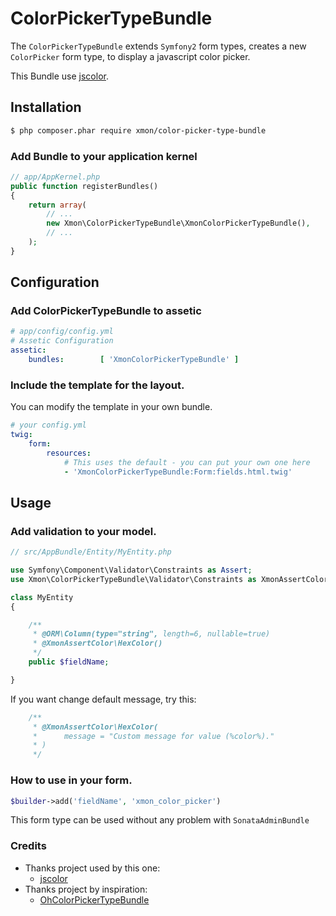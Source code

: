 ColorPickerTypeBundle
==============================

The ``ColorPickerTypeBundle`` extends ``Symfony2`` form types, 
creates a new  ``ColorPicker`` form type, to display a javascript color picker.

This Bundle use [jscolor](http://jscolor.com/).

## Installation

```sh
$ php composer.phar require xmon/color-picker-type-bundle
```

### Add Bundle to your application kernel
```php
// app/AppKernel.php
public function registerBundles()
{
    return array(
        // ...
        new Xmon\ColorPickerTypeBundle\XmonColorPickerTypeBundle(),
        // ...
    );
}
```
## Configuration

### Add ColorPickerTypeBundle to assetic

```yml
# app/config/config.yml
# Assetic Configuration
assetic:
    bundles:        [ 'XmonColorPickerTypeBundle' ]
```

### Include the template for the layout. 
You can modify the template in your own bundle.

```yml
# your config.yml
twig:
    form:
        resources:
            # This uses the default - you can put your own one here
            - 'XmonColorPickerTypeBundle:Form:fields.html.twig'
```

## Usage

### Add validation to your model. 

```php
// src/AppBundle/Entity/MyEntity.php

use Symfony\Component\Validator\Constraints as Assert;
use Xmon\ColorPickerTypeBundle\Validator\Constraints as XmonAssertColor;

class MyEntity
{

    /**
     * @ORM\Column(type="string", length=6, nullable=true)
     * @XmonAssertColor\HexColor()
     */
    public $fieldName;

}
```

If you want change default message, try this:
```php
    /**
     * @XmonAssertColor\HexColor(
     *      message = "Custom message for value (%color%)."
     * )
     */
```

### How to use in your form. 

```php
$builder->add('fieldName', 'xmon_color_picker')
```

This form type can be used without any problem with ``SonataAdminBundle``

### Credits

 - Thanks project used by this one:
	 - [jscolor](http://jscolor.com/)
 - Thanks project by inspiration:
	 - [OhColorPickerTypeBundle](https://github.com/ollieLtd/OhColorPickerTypeBundle)

